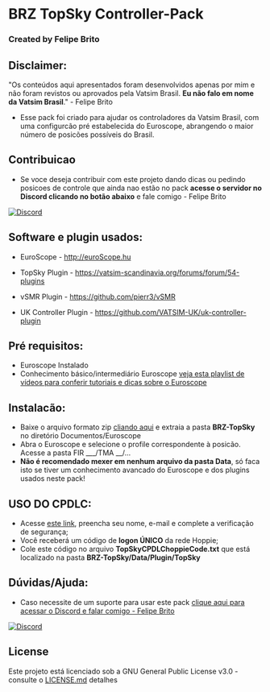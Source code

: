 # BRZ TopSky Controller-Pack
### Created by Felipe Brito
## Disclaimer:
 "Os conteúdos aqui apresentados foram desenvolvidos apenas por mim e não foram revistos ou aprovados pela Vatsim Brasil. **Eu não falo em nome da Vatsim Brasil**." - Felipe Brito

- Esse pack foi criado para ajudar os controladores da Vatsim Brasil, com uma configurcão pré estabelecida do Euroscope, abrangendo o maior número de posicões possíveis do Brasil. 

## Contribuicao
- Se voce deseja contribuir com este projeto dando dicas ou pedindo posicoes de controle que ainda nao estão no pack **acesse o servidor no Discord clicando no botão abaixo** e fale comigo - Felipe Brito

[![Discord](https://img.shields.io/discord/738864299392630914.svg?label=&logo=discord&logoColor=ffffff&color=7389D8&labelColor=6A7EC2)](https://discord.gg/ur39jbY)

## Software e plugin usados:
- EuroScope - http://euroScope.hu

- TopSky Plugin - https://vatsim-scandinavia.org/forums/forum/54-plugins

- vSMR Plugin - https://github.com/pierr3/vSMR

- UK Controller Plugin - https://github.com/VATSIM-UK/uk-controller-plugin

## Pré requisitos:
- Euroscope Instalado
- Conhecimento básico/intermediário Euroscope [veja esta playlist de vídeos para conferir tutoriais e dicas sobre o Euroscope](https://www.youtube.com/playlist?list=PLbhx3G21zl14dFh3EuCcIskbvfG1ueFBt)

## Instalacão:
- Baixe o arquivo formato zip [cliando aqui](https://github.com/andrebrito16/BRZ-TopSky-Controller-Pack/archive/master.zip) e extraia a pasta **BRZ-TopSky** no diretório Documentos/Euroscope
- Abra o Euroscope e selecione o profile correspondente à posicão. Acesse a pasta FIR ___/TMA __/...
- **Não é recomendado mexer em nenhum arquivo da pasta Data**, só faca isto se tiver um conhecimento avancado do Euroscope e dos plugins usados neste pack!

## USO DO CPDLC:
- Acesse [este link](http://www.hoppie.nl/acars/system/register.html), preencha seu nome, e-mail e complete a verificação de segurança;
- Você receberá um código de **logon ÚNICO** da rede Hoppie;
- Cole este código no arquivo **TopSkyCPDLChoppieCode.txt** que está localizado na pasta **BRZ-TopSky/Data/Plugin/TopSky**

## Dúvidas/Ajuda:
- Caso necessite de um suporte para usar este pack [clique aqui para acessar o Discord e falar comigo - Felipe Brito](https://discord.gg/ur39jbY "Discord Contato Radar")

[![Discord](https://img.shields.io/discord/738864299392630914.svg?label=&logo=discord&logoColor=ffffff&color=7389D8&labelColor=6A7EC2)](https://discord.gg/ur39jbY)

## License

Este projeto está licenciado sob a GNU General Public License v3.0 - consulte o [LICENSE.md](LICENSE.md) detalhes
